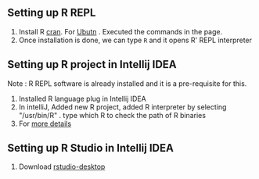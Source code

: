 ## Setting up R REPL
1. Install R [cran](https://cran.r-project.org/bin/). For [Ubutn](https://cran.r-project.org/bin/linux/ubuntu/) . Executed the commands in the page.
2. Once installation is done, we can type `R` and it opens R' REPL interpreter

## Setting up R project in Intellij IDEA
Note : R REPL software is already installed and it is a pre-requisite for this.

1. Installed R language plug in Intellij IDEA
2. In intelliJ, Added new R project, added R interpreter by selecting "/usr/bin/R" . type which R to check the path of R binaries
3. For [more details](https://www.jetbrains.com/help/dataspell/setup-r-environment.html#change-interpreter)

## Setting up R Studio in Intellij IDEA
1. Download [rstudio-desktop](https://posit.co/download/rstudio-desktop/)
